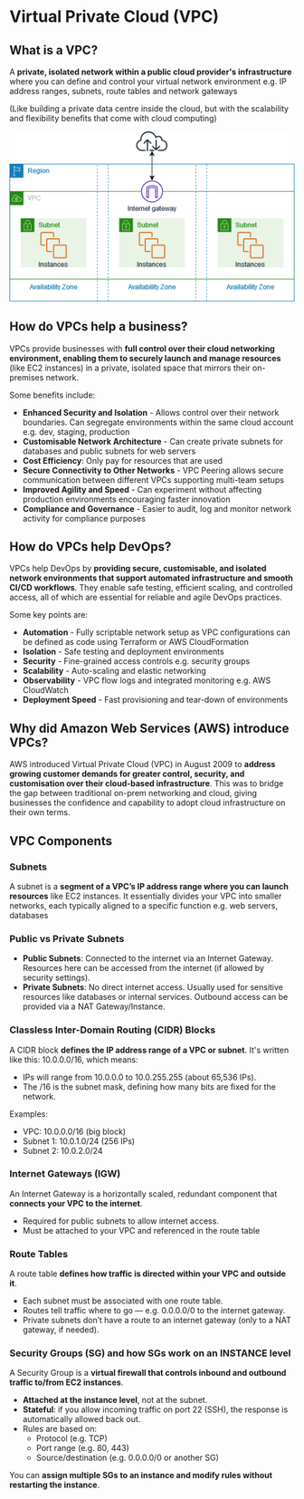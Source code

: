 # Virtual Private Cloud (VPC)

## What is a VPC?

A **private, isolated network within a public cloud provider's infrastructure** where you can define and control your virtual network environment e.g. IP address ranges, subnets, route tables and network gateways

(Like building a private data centre inside the cloud, but with the scalability and flexibility benefits that come with cloud computing)

![VPC Overview](./images/vpc_overview.png)

## How do VPCs help a business?

VPCs provide businesses with **full control over their cloud networking environment, enabling them to securely launch and manage resources** (like EC2 instances) in a private, isolated space that mirrors their on-premises network.

Some benefits include:
- **Enhanced Security and Isolation** - Allows control over their network boundaries. Can segregate environments within the same cloud account e.g. dev, staging, production
- **Customisable Network Architecture** - Can create private subnets for databases and public subnets for web servers
- **Cost Efficiency**: Only pay for resources that are used
- **Secure Connectivity to Other Networks** - VPC Peering allows secure communication between different VPCs supporting multi-team setups
- **Improved Agility and Speed** - Can experiment without affecting production environments encouraging faster innovation
- **Compliance and Governance** - Easier to audit, log and monitor network activity for compliance purposes

## How do VPCs help DevOps?

VPCs help DevOps by **providing secure, customisable, and isolated network environments that support automated infrastructure and smooth CI/CD workflows**. They enable safe testing, efficient scaling, and controlled access, all of which are essential for reliable and agile DevOps practices.

Some key points are:
- **Automation** - Fully scriptable network setup as VPC configurations can be defined as code using Terraform or AWS CloudFormation
- **Isolation** - Safe testing and deployment environments
- **Security** - Fine-grained access controls e.g. security groups
- **Scalability** - Auto-scaling and elastic networking
- **Observability** - VPC flow logs and integrated monitoring e.g. AWS CloudWatch
- **Deployment Speed** - Fast provisioning and tear-down of environments

## Why did Amazon Web Services (AWS) introduce VPCs?

AWS introduced Virtual Private Cloud (VPC) in August 2009 to **address growing customer demands for greater control, security, and customisation over their cloud-based infrastructure**. This was to bridge the gap between traditional on-prem networking and cloud, giving businesses the confidence and capability to adopt cloud infrastructure on their own terms.

## VPC Components

### Subnets 

A subnet is a **segment of a VPC’s IP address range where you can launch resources** like EC2 instances. It essentially divides your VPC into smaller networks, each typically aligned to a specific function e.g. web servers, databases
 
### Public vs Private Subnets

- **Public Subnets**: Connected to the internet via an Internet Gateway. Resources here can be accessed from the internet (if allowed by security settings).
- **Private Subnets**: No direct internet access. Usually used for sensitive resources like databases or internal services. Outbound access can be provided via a NAT Gateway/Instance.
 
### Classless Inter-Domain Routing (CIDR) Blocks

A CIDR block **defines the IP address range of a VPC or subnet**. It's written like this: 10.0.0.0/16, which means:
- IPs will range from 10.0.0.0 to 10.0.255.255 (about 65,536 IPs).
- The /16 is the subnet mask, defining how many bits are fixed for the network.

Examples:
- VPC: 10.0.0.0/16 (big block)
- Subnet 1: 10.0.1.0/24 (256 IPs)
- Subnet 2: 10.0.2.0/24
 
### Internet Gateways (IGW)

An Internet Gateway is a horizontally scaled, redundant component that **connects your VPC to the internet**.

- Required for public subnets to allow internet access.
- Must be attached to your VPC and referenced in the route table
 
### Route Tables

A route table **defines how traffic is directed within your VPC and outside it**.

- Each subnet must be associated with one route table.
- Routes tell traffic where to go — e.g. 0.0.0.0/0 to the internet gateway.
- Private subnets don’t have a route to an internet gateway (only to a NAT gateway, if needed).
 
### Security Groups (SG) and how SGs work on an INSTANCE level

A Security Group is a **virtual firewall that controls inbound and outbound traffic to/from EC2 instances**.

- **Attached at the instance level**, not at the subnet.
- **Stateful**: if you allow incoming traffic on port 22 (SSH), the response is automatically allowed back out.
- Rules are based on:
  - Protocol (e.g. TCP)
  - Port range (e.g. 80, 443)
  - Source/destination (e.g. 0.0.0.0/0 or another SG)

You can **assign multiple SGs to an instance and modify rules without restarting the instance**.
